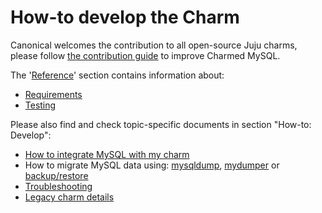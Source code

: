 # How-to develop the Charm 

Canonical welcomes the contribution to all open-source Juju charms, please follow [the contribution guide](https://github.com/canonical/mysql-operator/blob/main/CONTRIBUTING.md) to improve Charmed MySQL. 

The '[Reference](https://charmhub.io/mysql)' section contains information about:
* [Requirements](/t/11742)
* [Testing](/t/11770)

Please also find and check topic-specific documents in section "How-to: Develop":
* [How to integrate MySQL with my charm](/t/11890)
* How to migrate MySQL data using: [mysqldump](/t/11958), [mydumper](/t/11988) or [backup/restore](/t/12008)
* [Troubleshooting](/t/11891)
* [Legacy charm details](/t/10788)